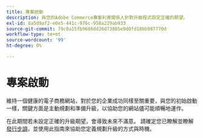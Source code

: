 ```yaml
---
title: 專案啟動
description: 與您的Adobe Commerce專案利害關係人針對升級程式設定正確的期望。
exl-id: 8a5d9af2-e0e5-441c-976c-958a229ab933
source-git-commit: 79c8a15fb9686dd26d73805e9d0fd18bb987770d
workflow-type: tm+mt
source-wordcount: '99'
ht-degree: 0%

---
```


# 專案啟動

維持一個健康的電子商務網站，對於您的企業成功同樣至關重要，與您的初始啟動一樣，關鍵方面是主動規劃和準備升級，以協助您的網站儘可能順暢地運作。

在此期間若未設定正確的升級期望，會導致未來不滿意。 請確定您已瞭解並瞭解[發行步調](https://experienceleague.adobe.com/en/docs/commerce-operations/release/planning/schedule)，並使用此指南來協助您定義規劃升級的方式與時機。
